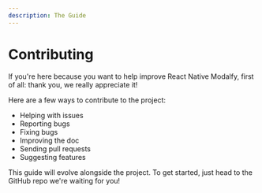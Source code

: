 ```yaml
---
description: The Guide
---
```


# Contributing

If you're here because you want to help improve React Native Modalfy, first of all: thank you, we really appreciate it!

Here are a few ways to contribute to the project:

* Helping with issues
* Reporting bugs
* Fixing bugs
* Improving the doc
* Sending pull requests
* Suggesting features

This guide will evolve alongside the project. To get started, just head to the GitHub repo we're waiting for you!

